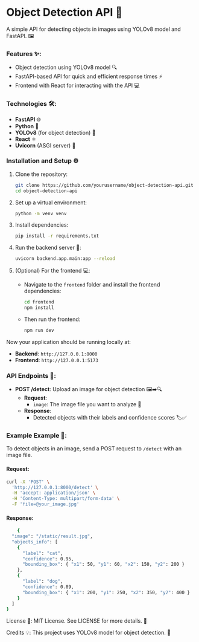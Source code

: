 # Object Detection API 🤖

A simple API for detecting objects in images using YOLOv8 model and FastAPI. 🖼️

### Features ✨:
- Object detection using YOLOv8 model 🔍
- FastAPI-based API for quick and efficient response times ⚡
- Frontend with React for interacting with the API 💻

### Technologies 🛠️:
- **FastAPI** 🌐
- **Python** 🐍
- **YOLOv8** (for object detection) 🧠
- **React** ⚛️
- **Uvicorn** (ASGI server) 🚀

### Installation and Setup ⚙️

1. Clone the repository:
    ```bash
    git clone https://github.com/yourusername/object-detection-api.git
    cd object-detection-api
    ```

2. Set up a virtual environment:
    ```bash
    python -m venv venv
    ```

3. Install dependencies:
    ```bash
    pip install -r requirements.txt
    ```

4. Run the backend server 🚀:
    ```bash
    uvicorn backend.app.main:app --reload
    ```

5. (Optional) For the frontend 💻:
    - Navigate to the `frontend` folder and install the frontend dependencies:
        ```bash
        cd frontend
        npm install
        ```

    - Then run the frontend:
        ```bash
        npm run dev
        ```

Now your application should be running locally at:
- **Backend**: `http://127.0.0.1:8000`
- **Frontend**: `http://127.0.0.1:5173`

### API Endpoints 📡:

- **POST /detect**: Upload an image for object detection 🖼️➡️🔍
  - **Request**:
    - `image`: The image file you want to analyze 📸
  - **Response**:
    - Detected objects with their labels and confidence scores 🏷️✅

### Example Example 🌟:

To detect objects in an image, send a POST request to `/detect` with an image file.

#### Request:
```bash
curl -X 'POST' \
  'http://127.0.0.1:8000/detect' \
  -H 'accept: application/json' \
  -H 'Content-Type: multipart/form-data' \
  -F 'file=@your_image.jpg'
```
#### Response:
```bash
    {
  "image": "/static/result.jpg",
  "objects_info": [
    {
      "label": "cat",
      "confidence": 0.95,
      "bounding_box": { "x1": 50, "y1": 60, "x2": 150, "y2": 200 }
    },
    {
      "label": "dog",
      "confidence": 0.89,
      "bounding_box": { "x1": 200, "y1": 250, "x2": 350, "y2": 400 }
    }
  ]
}
```

License 📝:
MIT License. See LICENSE for more details. 📄

Credits 💡:
This project uses YOLOv8 model for object detection. 🎯